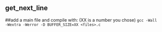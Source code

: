 ## get_next_line

##add a main file and compile with: (XX is a number you chose)
`gcc -Wall -Wextra -Werror -D BUFFER_SIZE=XX <files>.c`
